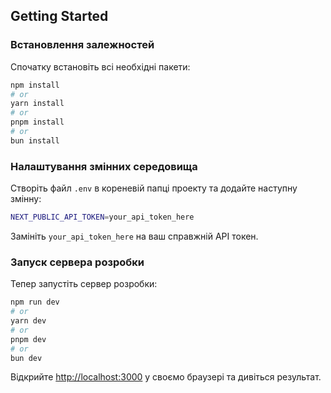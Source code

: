 ## Getting Started

### Встановлення залежностей

Спочатку встановіть всі необхідні пакети:

```bash
npm install
# or
yarn install
# or
pnpm install
# or
bun install
```

### Налаштування змінних середовища

Створіть файл `.env` в кореневій папці проекту та додайте наступну змінну:

```bash
NEXT_PUBLIC_API_TOKEN=your_api_token_here
```

Замініть `your_api_token_here` на ваш справжній API токен.

### Запуск сервера розробки

Тепер запустіть сервер розробки:

```bash
npm run dev
# or
yarn dev
# or
pnpm dev
# or
bun dev
```

Відкрийте [http://localhost:3000](http://localhost:3000) у своємо браузері та дивіться результат.
